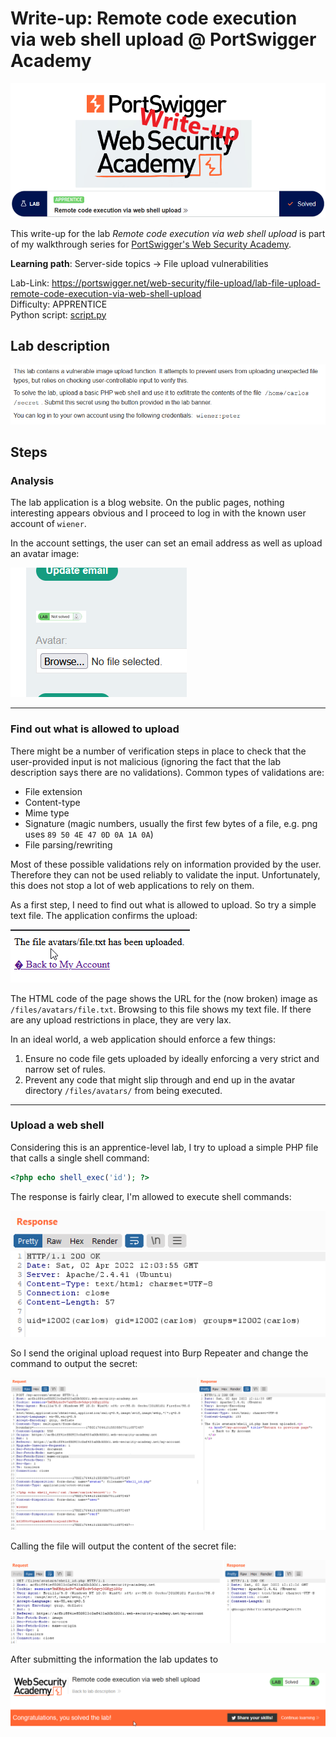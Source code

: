 # Write-up: Remote code execution via web shell upload @ PortSwigger Academy

![logo](img/logo.png)

This write-up for the lab *Remote code execution via web shell upload* is part of my walkthrough series for [PortSwigger's Web Security Academy](https://portswigger.net/web-security).

**Learning path**: Server-side topics → File upload vulnerabilities

Lab-Link: <https://portswigger.net/web-security/file-upload/lab-file-upload-remote-code-execution-via-web-shell-upload>  
Difficulty: APPRENTICE  
Python script: [script.py](script.py)  

## Lab description

![Lab description](img/lab_description.png)

## Steps

### Analysis

The lab application is a blog website. On the public pages, nothing interesting appears obvious and I proceed to log in with the known user account of `wiener`. 

In the account settings, the user can set an email address as well as upload an avatar image:

![new_avatar](img/new_avatar.png)

---

### Find out what is allowed to upload

There might be a number of verification steps in place to check that the user-provided input is not malicious (ignoring the fact that the lab description says there are no validations). Common types of validations are:

- File extension
- Content-type
- Mime type
- Signature (magic numbers, usually the first few bytes of a file, e.g. png uses `89 50 4E 47 0D 0A 1A 0A`)
- File parsing/rewriting

Most of these possible validations rely on information provided by the user. Therefore they can not be used reliably to validate the input. Unfortunately, this does not stop a lot of web applications to rely on them.

As a first step, I need to find out what is allowed to upload. So try a simple text file. The application confirms the upload:

![uploaded_text_file](img/uploaded_text_file.png)

The HTML code of the page shows the URL for the (now broken) image as `/files/avatars/file.txt`. Browsing to this file shows my text file. If there are any upload restrictions in place, they are very lax. 

In an ideal world, a web application should enforce a few things:

1. Ensure no code file gets uploaded by ideally enforcing a very strict and narrow set of rules.
2. Prevent any code that might slip through and end up in the avatar directory `/files/avatars/` from being executed.

---

### Upload a web shell

Considering this is an apprentice-level lab, I try to upload a simple PHP file that calls a single shell command:

```php
<?php echo shell_exec('id'); ?>
```

The response is fairly clear, I'm allowed to execute shell commands:

![RCE confirmed](img/id_executed.png)

So I send the original upload request into Burp Repeater and change the command to output the secret:

![Malicious payload uploaded](img/upload_file_output.png)

Calling the file will output the content of the secret file:

![Revealed secret](img/secret_data.png)

After submitting the information the lab updates to

![Lab solved](img/success.png)

